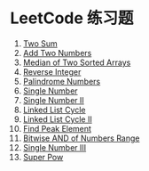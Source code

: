 LeetCode 练习题
===============
1. [Two Sum](src/twoSum.md)
2. [Add Two Numbers](src/addTwoNumbers.md)
4. [Median of Two Sorted Arrays](src/medianofTwoSortedArrays.md)
7. [Reverse Integer](src/reverseInteger.md)
9. [Palindrome Numbers](src/palindromeNumber.md)
136. [Single Number](src/singleNumber.md)
137. [Single Number II](src/singleNumberII.md)
141. [Linked List Cycle](src/linkedListCycle.md)
142. [Linked List Cycle II](src/linkedListCycleII.md)
162. [Find Peak Element](src/findPeakElement.md)
201. [Bitwise AND of Numbers Range](./src/bitwiseANDofNumbersRange.md)
260. [Single Number III](src/singleNumberIII.md)
372. [Super Pow](src/superPow.md)
